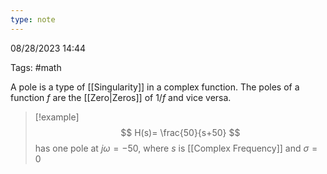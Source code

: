```yaml
---
type: note
---
```

08/28/2023 14:44

Tags: #math 

A pole is a type of [[Singularity]] in a complex function. The poles of a function $f$ are the [[Zero|Zeros]] of $1/f$ and vice versa. 

>[!example]
>$$
H(s)= \frac{50}{s+50}
$$ has one pole at $j\omega=-50$, 
>where $s$ is [[Complex Frequency]]  and $\sigma=0$

